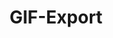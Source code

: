 ---
title: GIF-Export
eleventyNavigation:
  title: GIF
  key: dg_extras_gif
  parent: dg_extras
  order: 4
layout: "../de/extras/gif.md"
---
